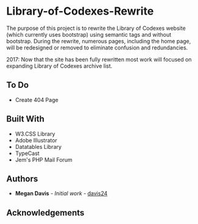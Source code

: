 # Library-of-Codexes-Rewrite

The purpose of this project is to rewrite the Library of Codexes website (which currently uses bootstrap) using semantic tags and without bootstrap. During the rewrite, numerous pages, including the home page, will be redesigned or removed to eliminate confusion and redundancies.

2017: Now that the site has been fully rewritten most work will focused on expanding Library of Codexes archive list.

## To Do

* Create 404 Page

## Built With

* W3.CSS Library
* Adobe Illustrator
* Datatables Library
* TypeCast
* Jem's PHP Mail Forum

## Authors

* **Megan Davis** - *Initial work* - [davis24](https://github.com/davis24)

## Acknowledgements

